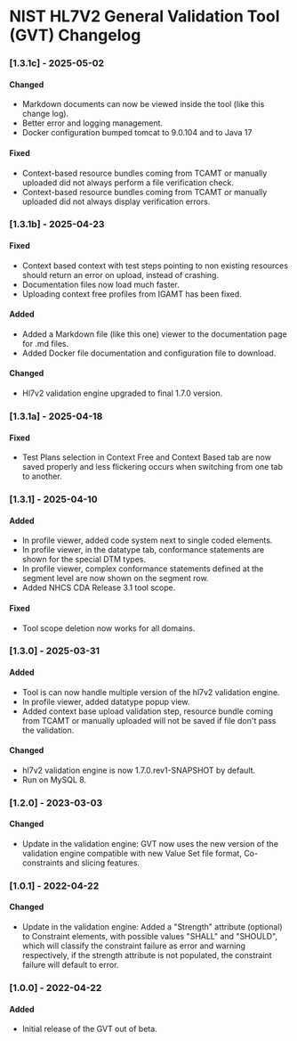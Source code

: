 # NIST HL7V2 General Validation Tool (GVT) Changelog

### [1.3.1c] - 2025-05-02
#### Changed 
* Markdown documents can now be viewed inside the tool (like this change log).
* Better error and logging management.
* Docker configuration bumped tomcat to 9.0.104 and to Java 17

#### Fixed
* Context-based resource bundles coming from TCAMT or manually uploaded did not always perform a file verification check.
* Context-based resource bundles coming from TCAMT or manually uploaded did not always display verification errors.

### [1.3.1b] - 2025-04-23
#### Fixed
* Context based context with test steps pointing to non existing resources should return an error on upload, instead of crashing.
* Documentation files now load much faster.
* Uploading context free profiles from IGAMT has been fixed.

#### Added
* Added a Markdown file (like this one) viewer to the documentation page for .md files.
* Added Docker file documentation and configuration file to download.

#### Changed
* Hl7v2 validation engine upgraded to final 1.7.0 version.

### [1.3.1a] - 2025-04-18
#### Fixed
* Test Plans selection in Context Free and Context Based tab are now saved properly and less flickering occurs when switching from one tab to another.


### [1.3.1] - 2025-04-10
#### Added
* In profile viewer, added code system next to single coded elements.
* In profile viewer, in the datatype tab, conformance statements are shown for the special DTM types.
* In profile viewer, complex conformance statements defined at the segment level are now shown on the segment row.
* Added NHCS CDA Release 3.1 tool scope.

#### Fixed
* Tool scope deletion now works for all domains.

### [1.3.0] - 2025-03-31
#### Added
* Tool is can now handle multiple version of the hl7v2 validation engine.
* In profile viewer, added datatype popup view.
* Added context base upload validation step, resource bundle coming from TCAMT or manually uploaded will not be saved if file don't pass the validation.

#### Changed
* hl7v2 validation engine is now 1.7.0.rev1-SNAPSHOT by default.
* Run on MySQL 8.

### [1.2.0] - 2023-03-03
#### Changed
* Update in the validation engine: GVT now uses the new version of the validation engine compatible with new Value Set file format, Co-constraints and slicing features.

### [1.0.1] - 2022-04-22
#### Changed
* Update in the validation engine: Added a "Strength" attribute (optional) to Constraint elements, with possible values "SHALL" and "SHOULD", which will classify the constraint failure as error and warning respectively, if the strength attribute is not populated, the constraint failure will default to error.

### [1.0.0] - 2022-04-22
#### Added
* Initial release of the GVT out of beta.